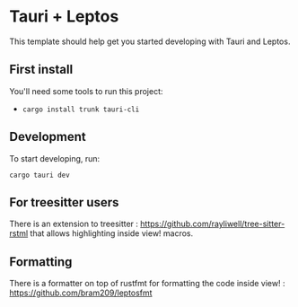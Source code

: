 # Tauri + Leptos

This template should help get you started developing with Tauri and Leptos.

## First install

You'll need some tools to run this project:

- `cargo install trunk tauri-cli`


## Development

To start developing, run:

`cargo tauri dev`

## For treesitter users

There is an extension to treesitter : https://github.com/rayliwell/tree-sitter-rstml that allows highlighting inside view! macros.

## Formatting

There is a formatter on top of rustfmt for formatting the code inside view! : https://github.com/bram209/leptosfmt

